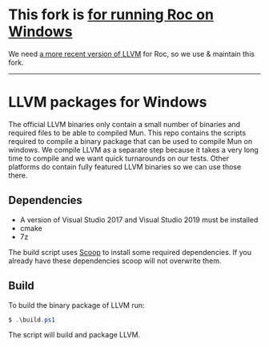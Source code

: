 # This fork is [for running Roc on Windows](https://github.com/roc-lang/roc/blob/main/BUILDING_FROM_SOURCE.md#llvm-installation-on-windows)

We need [a more recent version of LLVM](https://github.com/roc-lang/llvm-package-windows/pull/1)
for Roc, so we use & maintain this fork.

---

# LLVM packages for Windows

The official LLVM binaries only contain a small number of binaries and required files to be able to
compiled Mun. This repo contains the scripts required to compile a binary package that can be used
to compile Mun on windows. We compile LLVM as a separate step because it takes a very long time to
compile and we want quick turnarounds on our tests. Other platforms do contain fully featured LLVM
binaries so we can use those there.

## Dependencies

- A version of Visual Studio 2017 and Visual Studio 2019 must be installed
- cmake
- 7z

The build script uses [Scoop](https://scoop.sh/) to install some required dependencies. If you
already have these dependencies scoop will not overwrite them.

## Build

To build the binary package of LLVM run:

```powershell
$ .\build.ps1
```

The script will build and package LLVM.
